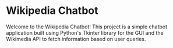 # Wikipedia Chatbot


Welcome to the Wikipedia Chatbot! This project is a simple chatbot application built using Python's Tkinter library for the GUI and the Wikimedia API to fetch information based on user queries.